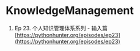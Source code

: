 # KnowledgeManagement

1. Ep 23. 个人知识管理体系系列 - 输入篇  [https://pythonhunter.org/episodes/ep23](https://pythonhunter.org/episodes/ep23)

